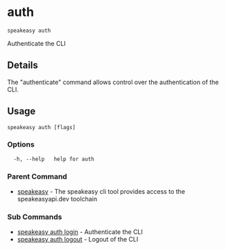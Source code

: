 # auth  
`speakeasy auth`  


Authenticate the CLI  

## Details

The "authenticate" command allows control over the authentication of the CLI.

## Usage

```
speakeasy auth [flags]
```

### Options

```
  -h, --help   help for auth
```

### Parent Command

* [speakeasy](../README.md)	 - The speakeasy cli tool provides access to the speakeasyapi.dev toolchain
### Sub Commands

* [speakeasy auth login](login.md)	 - Authenticate the CLI
* [speakeasy auth logout](logout.md)	 - Logout of the CLI
